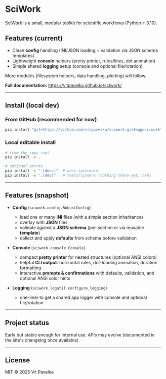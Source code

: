 # SciWork

SciWork is a small, modular toolkit for scientific workflows (Python ≥ 3.10).

## Features (current)
- Clean **config** handling (INI/JSON loading + validation via JSON schema templates)
- Lightweight **console** helpers (pretty printer, rules/lines, dot animation)
- Simple shared **logging** setup (console and optional file/rotation)

More modules (filesystem helpers, data handling, plotting) will follow.

**Full documentation:** https://vitpavelka.github.io/sciwork/

---

## Install (local dev)

### From GitHub (recommended for now)

```bash
pip install "git+https://github.com/vitpavelka/sciwork.git#egg=sciwork"
```


### Local editable install

```bash
# from the repo root
pip install -e .

# optional extras
pip install -e ".[docs]"  # docs toolchain
pip install -e ".[dev]"   # tests/linters (nothing there yet, heh)
```

---

## Features (snapshot)

- **Config** (`sciwork.config.RobustConfig`)
  - load one or many **INI** files (with a simple section inheritance)
  - overlay with **JSON** files
  - validate against a **JSON schema** (per-section or via reusable **template**)
  - collect and apply **defaults** from schema before validation

- **Console** (`sciwork.console.Console`)
  - compact **pretty printer** for nested structures (optional ANSI colors)
  - helpful **CLI output**: horizontal rules, dot-loading animation, duration formatting
  - interactive **prompts & confirmations** with defaults, validation, and optional ANSI color hints

- **Logging** (`sciwork.logutil.configure_logging`)
  - one-liner to get a shared app logger with console and optional file/rotation
  
---

## Project status
Early but stable enough for internal use. APIs may evolve (documented in the site's changelog once available).

---

## License
MIT © 2025 Vít Pavelka
